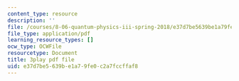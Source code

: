 ```yaml
---
content_type: resource
description: ''
file: /courses/8-06-quantum-physics-iii-spring-2018/e37d7be5639be1a79fe0c2a7fccffaf8_ZzUkt-UQCX8.pdf
file_type: application/pdf
learning_resource_types: []
ocw_type: OCWFile
resourcetype: Document
title: 3play pdf file
uid: e37d7be5-639b-e1a7-9fe0-c2a7fccffaf8
---
```

